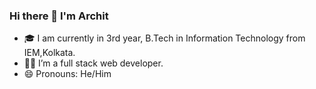 ### Hi there 👋 I'm Archit



- 🎓 I am currently in 3rd year, B.Tech in Information Technology from IEM,Kolkata.
- 👨‍💻 I’m a full stack web developer.
- 😄 Pronouns: He/Him
